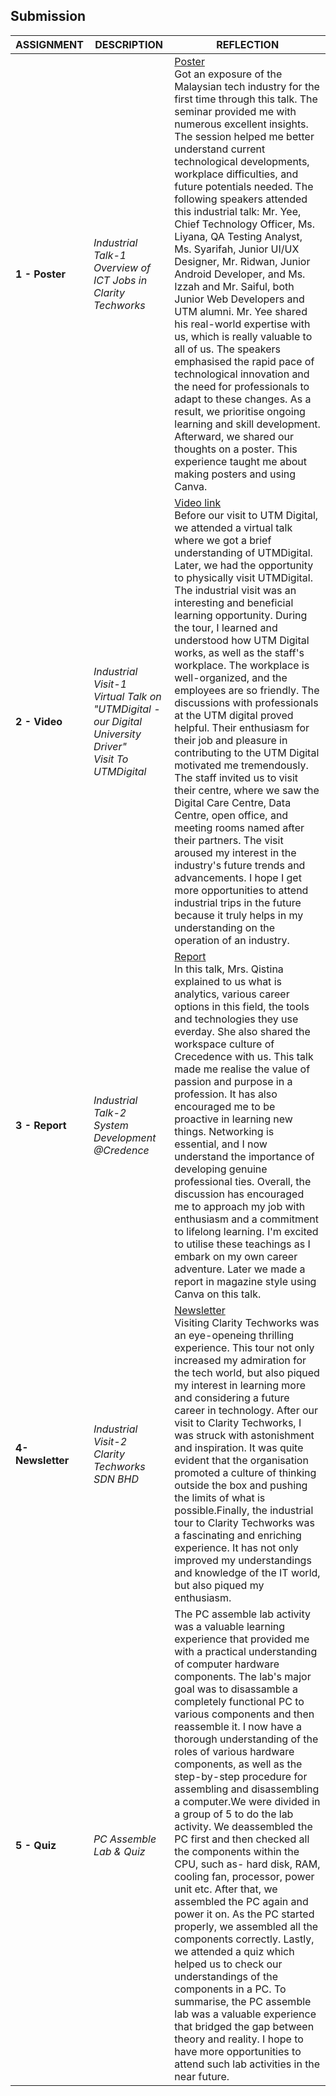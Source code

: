 ## Submission
|  **ASSIGNMENT**  | **DESCRIPTION**  | **REFLECTION** |
|  -------  |  -------- | ------- | 
| **1 - Poster** | *Industrial Talk-1<br>Overview of ICT Jobs in Clarity Techworks* | [Poster](https://github.com/miqbaltariq/SECP1513/blob/main/SECP1513-04/techmaniacs/ANISA%20CHOWDHURY/Assignment01_POSTER.jpg)<br>Got an exposure of the Malaysian tech industry for the first time through this talk. The seminar provided me with numerous excellent insights. The session helped me better understand current technological developments, workplace difficulties, and future potentials needed. The following speakers attended this industrial talk: Mr. Yee, Chief Technology Officer, Ms. Liyana, QA Testing Analyst, Ms. Syarifah, Junior UI/UX Designer, Mr. Ridwan, Junior Android Developer, and Ms. Izzah and Mr. Saiful, both Junior Web Developers and UTM alumni. Mr. Yee shared his real-world expertise with us, which is really valuable to all of us. The speakers emphasised the rapid pace of technological innovation and the need for professionals to adapt to these changes. As a result, we prioritise ongoing learning and skill development. Afterward, we shared our thoughts on a poster. This experience taught me about making posters and using Canva. | 
| **2 - Video** | *Industrial Visit-1<br>Virtual Talk on "UTMDigital - our Digital University Driver"<br>Visit To UTMDigital* | [Video link](https://drive.google.com/file/d/1dDFoLoXUEoc9mpdpDdKMQQEs3vR-gZ7C/view)<br> Before our visit to UTM Digital, we attended a virtual talk where we got a brief understanding of UTMDigital.  Later, we had the opportunity to physically visit UTMDigital. The industrial visit was an interesting and beneficial learning opportunity. During the tour, I learned and understood how UTM Digital works, as well as the staff's workplace. The workplace is well-organized, and the employees are so friendly. The discussions with professionals at the UTM digital proved helpful. Their enthusiasm for their job and pleasure in contributing to the UTM Digital motivated me tremendously. The staff invited us to visit their centre, where we saw the Digital Care Centre, Data Centre, open office, and meeting rooms named after their partners. The visit aroused my interest in the industry's future trends and advancements. I hope I get more opportunities to attend industrial trips in the future because it truly helps in my understanding on the operation of an industry. | 
| **3 - Report** | *Industrial Talk-2<br>System Development @Credence* | [Report](https://github.com/miqbaltariq/SECP1513/blob/main/SECP1513-04/techmaniacs/ANISA%20CHOWDHURY/Assignment-3%20Report.pdf)<br>In this talk, Mrs. Qistina explained to us what is analytics, various career options in this field, the tools and technologies they use everday. She also shared the workspace culture of Crecedence with us. This talk  made me realise the value of passion and purpose in a profession. It has also encouraged me to be proactive in learning new things. Networking is essential, and I now understand the importance of developing genuine professional ties. Overall, the discussion has encouraged me to approach my job with enthusiasm and a commitment to lifelong learning. I'm excited to utilise these teachings as I embark on my own career adventure. Later we made a report in magazine style using Canva on this talk. | 
| **4- Newsletter** | *Industrial Visit-2<br>Clarity Techworks SDN BHD* | [Newsletter](https://github.com/miqbaltariq/SECP1513/blob/main/SECP1513-04/techmaniacs/ANISA%20CHOWDHURY/Assignment04-Newsletter.pdf)<br>Visiting Clarity Techworks was an eye-openeing thrilling experience. This tour not only increased my admiration for the tech world, but also piqued my interest in learning more and considering a future career in technology. After our visit to Clarity Techworks, I was struck with astonishment and inspiration. It was quite evident that the organisation promoted a culture of thinking outside the box and pushing the limits of what is possible.Finally, the industrial tour to Clarity Techworks was a fascinating and enriching experience. It has not only improved my understandings and knowledge of the IT world, but also piqued my enthusiasm. |
| **5 - Quiz** | *PC Assemble Lab & Quiz* | The PC assemble lab activity was a valuable learning experience that provided me with a practical understanding of computer hardware components. The lab's major goal was to disassamble a completely functional PC to various components and then reassemble it. I now have a thorough understanding of the roles of various hardware components, as well as the step-by-step procedure for assembling and disassembling a computer.We were divided in a group of 5 to do the lab activity. We deassembled the PC first and then checked all the components within the CPU, such as- hard disk, RAM, cooling fan, processor, power unit etc. After that, we assembled the PC again and power it on. As the PC started properly, we assembled all the components correctly. Lastly, we attended a quiz which helped us to check our understandings of the components in a PC. To summarise, the PC assemble lab was a valuable experience that bridged the gap between theory and reality. I hope to have more opportunities to attend such lab activities in the near future. |
